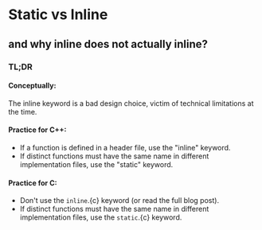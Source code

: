 
# Static vs Inline 
## and why inline does not actually inline?


### TL;DR
#### Conceptually:
The inline keyword is a bad design choice, victim of technical limitations at the time.

#### Practice for C++:
* If a function is defined in a header file, use the "inline" keyword.
* If distinct functions must have the same name in different implementation files,
use the "static" keyword.

#### Practice for C:
* Don't use the `inline`.{c} keyword (or read the full blog post).
* If distinct functions must have the same name in different implementation files,
use the `static`.{c} keyword.
